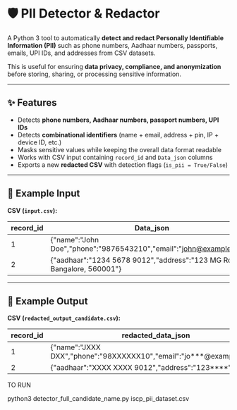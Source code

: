 # 🛡️ PII Detector & Redactor  

A Python 3 tool to automatically **detect and redact Personally Identifiable Information (PII)** such as phone numbers, Aadhaar numbers, passports, emails, UPI IDs, and addresses from CSV datasets.  

This is useful for ensuring **data privacy, compliance, and anonymization** before storing, sharing, or processing sensitive information.  

---

## ✨ Features

- Detects **phone numbers, Aadhaar numbers, passport numbers, UPI IDs**
- Detects **combinational identifiers** (name + email, address + pin, IP + device ID, etc.)
- Masks sensitive values while keeping the overall data format readable
- Works with CSV input containing `record_id` and `Data_json` columns
- Exports a new **redacted CSV** with detection flags (`is_pii = True/False`)

---

## 📂 Example Input

**CSV (`input.csv`):**

| record_id | Data_json |
|-----------|-----------|
| 1 | {"name":"John Doe","phone":"9876543210","email":"john@example.com"} |
| 2 | {"aadhaar":"1234 5678 9012","address":"123 MG Road, Bangalore, 560001"} |

---

## 📂 Example Output

**CSV (`redacted_output_candidate.csv`):**

| record_id | redacted_data_json | is_pii |
|-----------|--------------------|--------|
| 1 | {"name":"JXXX DXX","phone":"98XXXXXX10","email":"jo***@example.com"} | True |
| 2 | {"aadhaar":"XXXX XXXX 9012","address":"123****"} | True |



TO RUN 

python3 detector_full_candidate_name.py iscp_pii_dataset.csv

